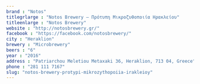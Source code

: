 ```yaml
---
brand : "Notos"
titlegrlarge : "Notos Brewery – Πρότυπη Μικροζυθοποιία Ηρακλείου"
titleenlarge : "Notos Brewery"
website : "http://notosbrewery.gr/"
facebook : "https://facebook.com/notosbrewery/"
city : "Heraklion"
brewery : "Microbrewery"
beers : "6"
year : "2016"
address : "Patriarchou Meletiou Metaxaki 36, Heraklion, 713 04, Greece"
phone : "281 111 7167"
slug: "notos-brewery-protypi-mikrozythopoiia-irakleioy"
---
```

